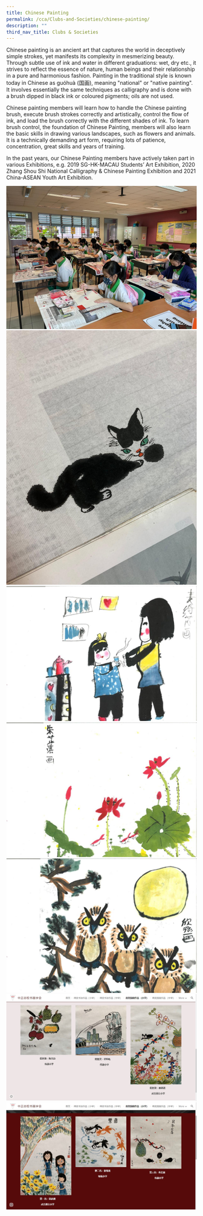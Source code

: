 ```yaml
---
title: Chinese Painting
permalink: /cca/Clubs-and-Societies/chinese-painting/
description: ""
third_nav_title: Clubs & Societies
---
```




Chinese painting is an ancient art that captures the world in deceptively simple strokes, yet manifests its complexity in mesmerizing beauty. Through subtle use of ink and water in different graduations: wet, dry etc., it strives to reflect the essence of nature, human beings and their relationship in a pure and harmonious fashion. Painting in the traditional style is known today in Chinese as guóhuà (国画), meaning "national" or "native painting". It involves essentially the same techniques as calligraphy and is done with a brush dipped in black ink or coloured pigments; oils are not used.    
  
Chinese painting members will learn how to handle the Chinese painting brush, execute brush strokes correctly and artistically, control the flow of ink, and load the brush correctly with the different shades of ink. To learn brush control, the foundation of Chinese Painting, members will also learn the basic skills in drawing various landscapes, such as flowers and animals. It is a technically demanding art form, requiring lots of patience, concentration, great skills and years of training.

In the past years, our Chinese Painting members have actively taken part in various Exhibitions, e.g. 2019 SG-HK-MACAU Students’ Art Exhibition, 2020 Zhang Shou Shi National Calligraphy & Chinese Painting Exhibition and 2021 China-ASEAN Youth Art Exhibition.

![](/images/chinesepainting.jpeg)
![](/images/chinesepainting2.jpeg)
![](/images/chinesepainting3.jpeg)
![](/images/chinesepainting4.jpeg)
![](/images/chinesepainting5.jpeg)
![](/images/chinesepainting6.jpeg)
![](/images/chinesepainting7.jpeg)